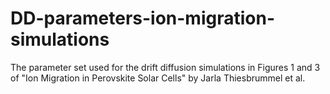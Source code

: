 # DD-parameters-ion-migration-simulations
The parameter set used for the drift diffusion simulations in Figures 1 and 3 of "Ion Migration in Perovskite Solar Cells" by Jarla Thiesbrummel et al.
